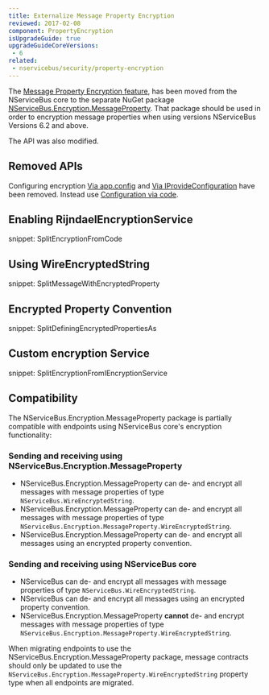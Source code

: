 ```yaml
---
title: Externalize Message Property Encryption
reviewed: 2017-02-08
component: PropertyEncryption
isUpgradeGuide: true
upgradeGuideCoreVersions:
 - 6
related: 
 - nservicebus/security/property-encryption
---
```


The [Message Property Encryption feature](/nservicebus/security/property-encryption.md), has been moved from the NServiceBus core to the separate NuGet package [NServiceBus.Encryption.MessageProperty](https://www.nuget.org/packages/NServiceBus.Encryption.MessageProperty/). That package should be used in order to encryption message properties when using versions NServiceBus Versions 6.2 and above.

The API was also modified.


## Removed APIs

Configuring encryption [Via app.config](/nservicebus/security/property-encryption.md?version=core_6#configuration-via-app-config) and [Via IProvideConfiguration](/nservicebus/security/property-encryption.md?version=core_6#configuration-via-iprovideconfiguration) have been removed. Instead use [Configuration via code](/nservicebus/security/property-encryption.md#configuration-via-code).


## Enabling RijndaelEncryptionService

snippet: SplitEncryptionFromCode


## Using WireEncryptedString

snippet: SplitMessageWithEncryptedProperty


## Encrypted Property Convention

snippet: SplitDefiningEncryptedPropertiesAs


## Custom encryption Service

snippet: SplitEncryptionFromIEncryptionService


## Compatibility

The NServiceBus.Encryption.MessageProperty package is partially compatible with endpoints using NServiceBus core's encryption functionality:

### Sending and receiving using NServiceBus.Encryption.MessageProperty
* NServiceBus.Encryption.MessageProperty can de- and encrypt all messages with message properties of type `NServiceBus.WireEncryptedString`.
* NServiceBus.Encryption.MessageProperty can de- and encrypt all messages with message properties of type `NServiceBus.Encryption.MessageProperty.WireEncryptedString`.
* NServiceBus.Encryption.MessageProperty can de- and encrypt all messages using an encrypted property convention.

### Sending and receiving using NServiceBus core
* NServiceBus can de- and encrypt all messages with message properties of type `NServiceBus.WireEncryptedString`.
* NServiceBus can de- and encrypt all messages using an encrypted property convention.
* NServiceBus.Encryption.MessageProperty **cannot** de- and encrypt messages with message properties of type `NServiceBus.Encryption.MessageProperty.WireEncryptedString`.

When migrating endpoints to use the NServiceBus.Encryption.MessageProperty package, message contracts should only be updated to use the `NServiceBus.Encryption.MessageProperty.WireEncryptedString` property type when all endpoints are migrated.
